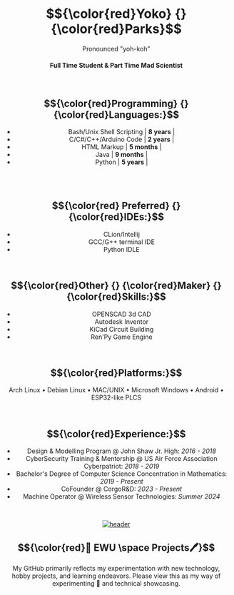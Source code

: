 <div align="center">

# $${\color{red}Yoko} {} {\color{red}Parks}$$

<p> Pronounced "yoh-koh" </p>

#### Full Time Student & Part Time Mad Scientist

<br>

<div align="center">
  
## $${\color{red}Programming} {} {\color{red}Languages:}$$
- Bash/Unix Shell Scripting  | **8 years** |
- C/C#/C++/Arduino Code  | **2 years** |
- HTML Markup  | **5 months** |
- Java  | **9 months** |
- Python  | **5 years** |

</div>


<br>


<br>

<div align="center">

## $${\color{red} Preferred} {} {\color{red}IDEs:}$$
- CLion/Intellij
- GCC/G++ terminal IDE
- Python IDLE

</div>

<br>

<div align="center">
  
## $${\color{red}Other} {} {\color{red}Maker} {} {\color{red}Skills:}$$
- OPENSCAD 3d CAD
- Autodesk Inventor
- KiCad Circuit Building
- Ren'Py Game Engine

</div>

<br>

<div align="center">

## $${\color{red}Platforms:}$$
Arch Linux • Debian Linux • MAC/UNIX • Microsoft Windows • Android • ESP32-like PLCS

</div>

<br>

<div align="center">

## $${\color{red}Experience:}$$
- Design & Modelling Program @ John Shaw Jr. High: _2016 - 2018_
- CyberSecurity Training & Mentorship @ US Air Force Association Cyberpatriot: _2018 - 2019_
- Bachelor's Degree of Computer Science Concentration in Mathematics: _2019 - Present_
- CoFounder @ CorgoR&D: _2023 - Present_
- Machine Operator @ Wireless Sensor Technologies: _Summer 2024_

</div>



<br>

[![header](https://assets-sports-gcp.thescore.com/basketball/team/1564/small_logo.png)](https://inside.ewu.edu/)

##   $${\color{red}📖 EWU \space Projects🖊}$$ 

<p> My GitHub primarily reflects my experimentation with new technology, hobby projects, and learning endeavors. Please view this as my way of experimenting 🧪 and technical showcasing.</p>

</div>


</div>
